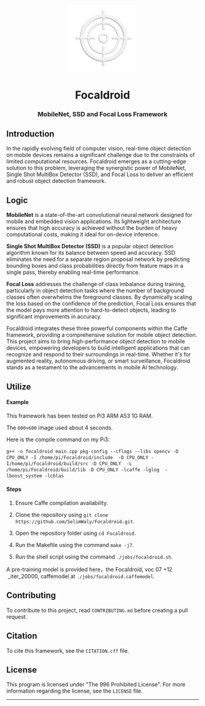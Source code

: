 <p align="center">
    <img src="/assets/logo.png" alt="Icon" width="35%" height="35%">
</p>

<h1 align="center">Focaldroid</h1>

<h3 align="center">MobileNet, SSD and Focal Loss Framework</h3>



## Introduction

In the rapidly evolving field of computer vision, real-time object detection on mobile devices remains a significant challenge due to the constraints of limited computational resources. Focaldroid emerges as a cutting-edge solution to this problem, leveraging the synergistic power of MobileNet, Single Shot MultiBox Detector (SSD), and Focal Loss to deliver an efficient and robust object detection framework.


## Logic

**MobileNet** is a state-of-the-art convolutional neural network designed for mobile and embedded vision applications. Its lightweight architecture ensures that high accuracy is achieved without the burden of heavy computational costs, making it ideal for on-device inference.

**Single Shot MultiBox Detector (SSD)** is a popular object detection algorithm known for its balance between speed and accuracy. SSD eliminates the need for a separate region proposal network by predicting bounding boxes and class probabilities directly from feature maps in a single pass, thereby enabling real-time performance.

**Focal Loss** addresses the challenge of class imbalance during training, particularly in object detection tasks where the number of background classes often overwhelms the foreground classes. By dynamically scaling the loss based on the confidence of the prediction, Focal Loss ensures that the model pays more attention to hard-to-detect objects, leading to significant improvements in accuracy.

Focaldroid integrates these three powerful components within the Caffe framework, providing a comprehensive solution for mobile object detection. This project aims to bring high-performance object detection to mobile devices, empowering developers to build intelligent applications that can recognize and respond to their surroundings in real-time. Whether it's for augmented reality, autonomous driving, or smart surveillance, Focaldroid stands as a testament to the advancements in mobile AI technology.


## Utilize

#### Example

This framework has been tested on Pi3 ARM A53 1G RAM.

The `600×600` image used about 4 seconds.

Here is the compile command on my Pi3:

```shell
g++ -o focaldroid main.cpp pkg-config --cflags --libs opencv -D CPU_ONLY -I /home/pi/Focaldroid/include  -D CPU_ONLY -I/home/pi/Focaldroid/build/src -D CPU_ONLY  -L /home/pi/Focaldroid/build/lib -D CPU_ONLY -lcaffe -lglog  -lboost_system -lcblas
```

#### Steps

1. Ensure Caffe compilation availability.

2. Clone the repository using `git clone https://github.com/SelimWaly/Focaldroid.git`.

3. Open the repository folder using `cd Focaldroid`.

4. Run the Makefile using the command `make -j7`.

5. Run the shell script using the command `./jobs/focaldroid.sh`.

A pre-training model is provided here，the Focaldroid, voc 07 +12  _iter_20000, caffemodel at `./jobs/focaldroid.caffemodel`.


## Contributing

To contribute to this project, read `CONTRIBUTING.md` before creating a pull request.


## Citation

To cite this framework, see the `CITATION.cff` file.


## License

This program is licensed under "The 996 Prohibited License". For more information regarding the license, see the `LICENSE` file.

---

